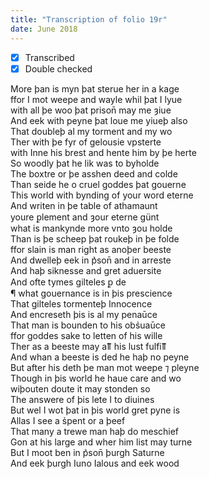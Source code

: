 ```yaml
---
title: "Transcription of folio 19r"
date: June 2018
---
```


- [X] Transcribed
- [X] Double checked

More þan is myn þat sterue her in a kage  
ffor I mot weepe and wayle whil þat I lyue  
with all þe woo þat prison̄ may me ȝiue  
And eek with peyne þat loue me yiueþ also  
That doubleþ al my torment and my wo  
Ther with þe fyr of gelousie vpsterte  
with Inne his brest and hente him by þe herte  
So woodly þat he lik was to byholde  
The boxtre or þe asshen deed and colde  
Than seide he o cruel goddes þat gouerne  
This world with bynding of your word eterne  
And writen in þe table of athamaunt  
youre ꝑlement and ȝour eterne günt  
what is mankynde more vnto ȝou holde  
Than is þe scheep þat roukeþ in þe folde  
ffor slain is man right as anoþer beeste  
And dwelleþ eek in p͛son̄ and in arreste  
And haþ siknesse and gret aduersite  
And ofte tymes gilteles ꝑ de  
¶ what gouernance is in þis prescience  
That gilteles tormenteþ Innocence  
And encreseth þis is al my penaūce  
That man is bounden to his obs̉uaūce  
ffor goddes sake to letten of his wille  
Ther as a beeste may aỻ his lust fulfiỻ  
And whan a beeste is ded he haþ no peyne  
But after his deth þe man mot weepe ⁊ pleyne  
Though in þis world he haue care and wo  
wiþouten doute it may stonden so  
The answere of þis lete I to diuines  
But wel I wot þat in þis world gret pyne is  
Allas I see a s̉pent or a þeef  
That many a trewe man haþ do meschief  
Gon at his large and wher him list may turne  
But I moot ben in p͛son̄ þurgh Saturne  
And eek þurgh Iuno Ialous and eek wood
